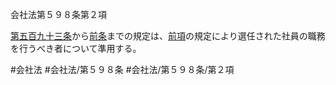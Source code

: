 会社法第５９８条第２項

[第五百九十三条](会社法＿＿＿＿第５９３条)から[前条](会社法＿＿＿＿第５９７条第１項)までの規定は、[前項](会社法＿＿＿＿第５９８条第１項)の規定により選任された社員の職務を行うべき者について準用する。

#会社法
#会社法/第５９８条
#会社法/第５９８条/第２項
